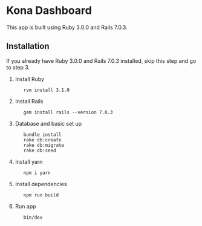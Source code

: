 
Kona Dashboard
========

This app is built using Ruby 3.0.0 and Rails 7.0.3. 


Installation
------------
If you already have Ruby 3.0.0 and Rails 7.0.3 installed, skip this step and go to step 3.


1) Install Ruby 

          rvm install 3.1.0


2) Install Rails

          gem install rails --version 7.0.3
     
     
3) Database and basic set up
  
          bundle install 
          rake db:create
          rake db:migrate
          rake db:seed
        
4) Install yarn

          npm i yarn
          
          
5) Install dependencies 

          npm run build

5) Run app
          
          bin/dev
         

